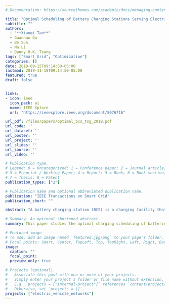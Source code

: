 ```yaml
---
# Documentation: https://sourcethemes.com/academic/docs/managing-content/

title: "Optimal Scheduling of Battery Charging Stations Serving Electric Vehicles Based on Battery Swapping"
subtitle: ""
authors:
  - "**Xiaoqi Tan**"
  - Guannan Qu
  - Bo Sun
  - Na Li
  - Danny H.K. Tsang
tags: ["Smart Grid", "Optimization"]
categories: []
date: 2019-09-15T09:14:50-05:00
lastmod: 2019-11-18T09:14:50-05:00
featured: true
draft: false


links:
- icon: ieee
  icon_pack: ai
  name: IEEE Xplore
  url: "https://ieeexplore.ieee.org/document/8076716"

url_pdf: /files/papers/optimal_bcs_tsg_2019.pdf
url_code: ''
url_dataset: ''
url_poster: ''
url_project: ''
url_slides: ''
url_source: ''
url_video: ''

# Publication type.
# Legend: 0 = Uncategorized; 1 = Conference paper; 2 = Journal article;
# 3 = Preprint / Working Paper; 4 = Report; 5 = Book; 6 = Book section;
# 7 = Thesis; 8 = Patent
publication_types: ["2"]

# Publication name and optional abbreviated publication name.
publication: "IEEE Transactions on Smart Grid"
publication_short: ""

abstract: "A battery charging station (BCS) is a charging facility that supplies electric energy for recharging electric vehicles' depleted batteries (DBs). A BCS has a certain number of charging bays and maintains a dynamic inventory of fully charged batteries (FBs). This paper studies a BCS scheduling (BCSS) problem whose target is to schedule the charging processes of the charging bays such that the charging cost is minimized while satisfying the FB demand. Specifically, the BCSS problem has two types of operations: 1) loading DBs into the charging bays and then unloading them to the FB inventory when they are fully charged and 2) controlling the charging rate of each charging bay. We formulate the BCSS problem as a mixed-integer program with quadratic battery degradation cost. A generalized benders decomposition algorithm is then developed to solve the problem efficiently. The salience of the developed algorithm is that: 1) each charging bay can solve its own subproblem separately and 2) each subproblem can be further partitioned into multiple independent and identically structured quadratic programming problems, and thus the algorithm facilitates an efficient parallel implementation. We perform extensive real data simulation to validate the optimization model and demonstrate the efficiency of the proposed algorithm."

# Summary. An optional shortened abstract.
summary: This paper studies the optimal charging scheduling of batteries in a centralized charging station.

# Featured image
# To use, add an image named `featured.jpg/png` to your page's folder.
# Focal points: Smart, Center, TopLeft, Top, TopRight, Left, Right, BottomLeft, Bottom, BottomRight.
image:
  caption: ""
  focal_point: 
  preview_only: true

# Projects (optional).
#   Associate this post with one or more of your projects.
#   Simply enter your project's folder or file name without extension.
#   E.g. `projects = ["internal-project"]` references `content/project/deep-learning/index.md`.
#   Otherwise, set `projects = []`.
projects: ["electric_vehicle_networks"]
---
```


